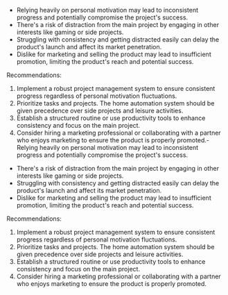 - Relying heavily on personal motivation may lead to inconsistent progress and potentially compromise the project's success.
- There's a risk of distraction from the main project by engaging in other interests like gaming or side projects.
- Struggling with consistency and getting distracted easily can delay the product's launch and affect its market penetration.
- Dislike for marketing and selling the product may lead to insufficient promotion, limiting the product's reach and potential success.

Recommendations:

1. Implement a robust project management system to ensure consistent progress regardless of personal motivation fluctuations.
2. Prioritize tasks and projects. The home automation system should be given precedence over side projects and leisure activities.
3. Establish a structured routine or use productivity tools to enhance consistency and focus on the main project.
4. Consider hiring a marketing professional or collaborating with a partner who enjoys marketing to ensure the product is properly promoted.- Relying heavily on personal motivation may lead to inconsistent progress and potentially compromise the project's success.
- There's a risk of distraction from the main project by engaging in other interests like gaming or side projects.
- Struggling with consistency and getting distracted easily can delay the product's launch and affect its market penetration.
- Dislike for marketing and selling the product may lead to insufficient promotion, limiting the product's reach and potential success.

Recommendations:

1. Implement a robust project management system to ensure consistent progress regardless of personal motivation fluctuations.
2. Prioritize tasks and projects. The home automation system should be given precedence over side projects and leisure activities.
3. Establish a structured routine or use productivity tools to enhance consistency and focus on the main project.
4. Consider hiring a marketing professional or collaborating with a partner who enjoys marketing to ensure the product is properly promoted.
